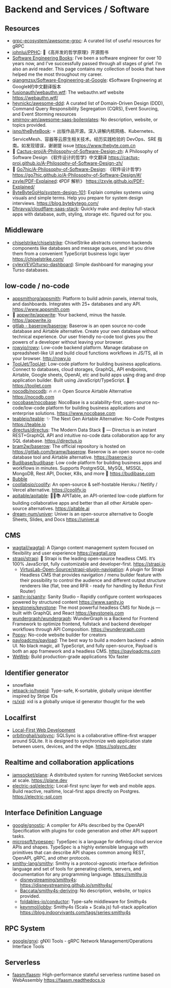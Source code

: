# Backend and Services / Software

## Resources

- [grpc-ecosystem/awesome-grpc](https://github.com/grpc-ecosystem/awesome-grpc): A curated list of useful resources for gRPC
- [johnlui/PPHC](https://github.com/johnlui/PPHC): 📙《高并发的哲学原理》开源图书
- [Software Engineering Books](https://software-engineering-books.com/): I’ve been a software engineer for over 10 years now, and I’ve successfully passed through all stages of grief. I’m also an avid reader. This page contains my collection of books that have helped me the most throughout my career.
- [qiangmzsx/Software-Engineering-at-Google](https://github.com/qiangmzsx/Software-Engineering-at-Google): 《Software Engineering at Google》的中文翻译版本
- [fusionauth/webauthn.wtf](https://github.com/fusionauth/webauthn.wtf): The webauthn.wtf website <https://webauthn.wtf/>
- [heynickc/awesome-ddd](https://github.com/heynickc/awesome-ddd): A curated list of Domain-Driven Design (DDD), Command Query Responsibility Segregation (CQRS), Event Sourcing, and Event Storming resources
- [smirnov-am/awesome-saas-boilerplates](https://github.com/smirnov-am/awesome-saas-boilerplates): No description, website, or topics provided.
- [isno/theByteBook](https://github.com/isno/theByteBook): ⭐ 出版作品开源。深入讲解内核网络、Kubernetes、ServiceMesh、容器等云原生相关技术。经历实践检验的 DevOps、SRE 指南。如发现错误，谢谢提 issue <https://www.thebyte.com.cn>
- 🌟 [Cactus-proj/A-Philosophy-of-Software-Design-zh](https://github.com/Cactus-proj/A-Philosophy-of-Software-Design-zh): A Philosophy of Software Design 《软件设计的哲学》中文翻译 <https://cactus-proj.github.io/A-Philosophy-of-Software-Design-zh/>
- 🌟 [Go7hic/A-Philosophy-of-Software-Design](https://github.com/Go7hic/A-Philosophy-of-Software-Design): 《软件设计哲学》 <https://go7hic.github.io/A-Philosophy-of-Software-Design/#/>
- [zxyle/PDF-Explained](https://github.com/zxyle/PDF-Explained): 《PDF 解析》 <https://zxyle.github.io/PDF-Explained/>
- [ByteByteGoHq/system-design-101](https://github.com/ByteByteGoHq/system-design-101): Explain complex systems using visuals and simple terms. Help you prepare for system design interviews. <https://blog.bytebytego.com/>
- [Dhravya/cloudflare-saas-stack](https://github.com/Dhravya/cloudflare-saas-stack): Quickly make and deploy full-stack apps with database, auth, styling, storage etc. figured out for you.

## Middleware

- [chiselstrike/chiselstrike](https://github.com/chiselstrike/chiselstrike): ChiselStrike abstracts common backends components like databases and message queues, and let you drive them from a convenient TypeScript business logic layer <https://chiselstrike.com/>
- [cylexVEVO/turso-dashboard](https://github.com/cylexVEVO/turso-dashboard): Simple dashboard for managing your Turso databases.

## low-code / no-code

- [appsmithorg/appsmith](https://github.com/appsmithorg/appsmith): Platform to build admin panels, internal tools, and dashboards. Integrates with 25+ databases and any API. <https://www.appsmith.com>
- 🌟 [appwrite/appwrite](https://github.com/appwrite/appwrite): Your backend, minus the hassle. <https://appwrite.io>
- [gitlab - baserow/baserow](https://gitlab.com/baserow/baserow): Baserow is an open source no-code database and Airtable alternative. Create your own database without technical experience. Our user friendly no-code tool gives you the powers of a developer without leaving your browser.
- [rowyio/rowy](https://github.com/rowyio/rowy): Low-code backend platform. Manage database on spreadsheet-like UI and build cloud functions workflows in JS/TS, all in your browser. <http://rowy.io>
- [ToolJet/ToolJet](https://github.com/ToolJet/ToolJet): Low-code platform for building business applications. Connect to databases, cloud storages, GraphQL, API endpoints, Airtable, Google sheets, OpenAI, etc and build apps using drag and drop application builder. Built using JavaScript/TypeScript. 🚀 <https://tooljet.com>
- [nocodb/nocodb](https://github.com/nocodb/nocodb): 🔥 🔥 🔥 Open Source Airtable Alternative <https://nocodb.com>
- [nocobase/nocobase](https://github.com/nocobase/nocobase): NocoBase is a scalability-first, open-source no-code/low-code platform for building business applications and enterprise solutions. <https://www.nocobase.com>
- [teableio/teable](https://github.com/teableio/teable): ✨ The Next Gen Airtable Alternative: No-Code Postgres <https://teable.io>
- [directus/directus](https://github.com/directus/directus): The Modern Data Stack 🐰 — Directus is an instant REST+GraphQL API and intuitive no-code data collaboration app for any SQL database. <https://directus.io>
- [bram2w/baserow](https://github.com/bram2w/baserow): The official repository is hosted on https://gitlab.com/bramw/baserow. Baserow is an open source no-code database tool and Airtable alternative. <https://baserow.io>
- [Budibase/budibase](https://github.com/Budibase/budibase): Low code platform for building business apps and workflows in minutes. Supports PostgreSQL, MySQL, MSSQL, MongoDB, Rest API, Docker, K8s, and more 🚀 <https://budibase.com>
- [Bubble](https://bubble.io/)
- [coollabsio/coolify](https://github.com/coollabsio/coolify): An open-source & self-hostable Heroku / Netlify / Vercel alternative. <https://coolify.io>
- [apitable/apitable](https://github.com/apitable/apitable): 🚀🎉📚 APITable, an API-oriented low-code platform for building collaborative apps and better than all other Airtable open-source alternatives. <https://aitable.ai>
- [dream-num/univer](https://github.com/dream-num/univer): Univer is an open-source alternative to Google Sheets, Slides, and Docs <https://univer.ai>

## CMS

- [wagtail/wagtail](https://github.com/wagtail/wagtail): A Django content management system focused on flexibility and user experience <https://wagtail.org>
- [strapi/strapi](https://github.com/strapi/strapi): 🚀 Strapi is the leading open-source headless CMS. It’s 100% JavaScript, fully customizable and developer-first. <https://strapi.io>
  - [VirtusLab-Open-Source/strapi-plugin-navigation](https://github.com/VirtusLab-Open-Source/strapi-plugin-navigation): A plugin for Strapi Headless CMS that provides navigation / menu builder feature with their possibility to control the audience and different output structure renderers like (flat, tree and RFR - ready for handling by Redux First Router)
- [sanity-io/sanity](https://github.com/sanity-io/sanity): Sanity Studio – Rapidly configure content workspaces powered by structured content <https://www.sanity.io>
- [keystonejs/keystone](https://github.com/keystonejs/keystone): The most powerful headless CMS for Node.js — built with GraphQL and React <https://keystonejs.com>
- [wundergraph/wundergraph](https://github.com/wundergraph/wundergraph): WunderGraph is a Backend for Frontend Framework to optimize frontend, fullstack and backend developer workflows through API Composition. <https://wundergraph.com>
- [Popsy](https://popsy.co/): No-code website builder for creators
- [payloadcms/payload](https://github.com/payloadcms/payload): The best way to build a modern backend + admin UI. No black magic, all TypeScript, and fully open-source, Payload is both an app framework and a headless CMS. <https://payloadcms.com>
- [WeWeb](https://www.weweb.io/): Build production-grade applications 10x faster

## Identifier generator

- snowflake
- [jetpack-io/typeid](https://github.com/jetpack-io/typeid): Type-safe, K-sortable, globally unique identifier inspired by Stripe IDs
- [rs/xid](https://github.com/rs/xid): xid is a globally unique id generator thought for the web

## Localfirst

- [Local-First Web Development](https://localfirstweb.dev/)
- [orbitinghail/sqlsync](https://github.com/orbitinghail/sqlsync): SQLSync is a collaborative offline-first wrapper around SQLite. It is designed to synchronize web application state between users, devices, and the edge. <https://sqlsync.dev>

## Realtime and collaboration applications

- [jamsocket/plane](https://github.com/jamsocket/plane): A distributed system for running WebSocket services at scale. <https://plane.dev>
- [electric-sql/electric](https://github.com/electric-sql/electric): Local-first sync layer for web and mobile apps. Build reactive, realtime, local-first apps directly on Postgres. <https://electric-sql.com>

## Interface Definition Language

- [google/gnostic](https://github.com/google/gnostic): A compiler for APIs described by the OpenAPI Specification with plugins for code generation and other API support tasks.
- [microsoft/typespec](https://github.com/microsoft/typespec): TypeSpec is a language for defining cloud service APIs and shapes. TypeSpec is a highly extensible language with primitives that can describe API shapes common among REST, OpenAPI, gRPC, and other protocols.
- [smithy-lang/smithy](https://github.com/smithy-lang/smithy): Smithy is a protocol-agnostic interface definition language and set of tools for generating clients, servers, and documentation for any programming language. <https://smithy.io>
  - [disneystreaming/smithy4s](https://github.com/disneystreaming/smithy4s): https://disneystreaming.github.io/smithy4s/
  - [Baccata/smithy4s-deriving](https://github.com/Baccata/smithy4s-deriving): No description, website, or topics provided.
  - [foldables-io/conductor](https://github.com/foldables-io/conductor): Type-safe middleware for Smithy4s
  - [keynmol/jobby](https://github.com/keynmol/jobby): Smithy4s (Scala + Scala.js) full-stack application <https://blog.indoorvivants.com/tags/series:smithy4s>

## RPC System

- [google/gnxi](https://github.com/google/gnxi): gNXI Tools - gRPC Network Management/Operations Interface Tools

## Serverless

- [faasm/faasm](https://github.com/faasm/faasm): High-performance stateful serverless runtime based on WebAssembly <https://faasm.readthedocs.io>
